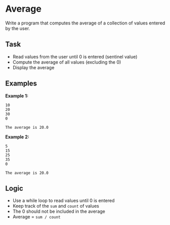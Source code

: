 # Average

Write a program that computes the average of a collection of values entered by the user.

## Task
- Read values from the user until 0 is entered (sentinel value)
- Compute the average of all values (excluding the 0)
- Display the average

## Examples
**Example 1:**
```
10
20
30
0
```
```
The average is 20.0
```

**Example 2:**
```
5
15
25
35
0
```
```
The average is 20.0
```

## Logic
- Use a while loop to read values until 0 is entered
- Keep track of the `sum` and `count` of values
- The 0 should not be included in the average
- Average = `sum / count`
